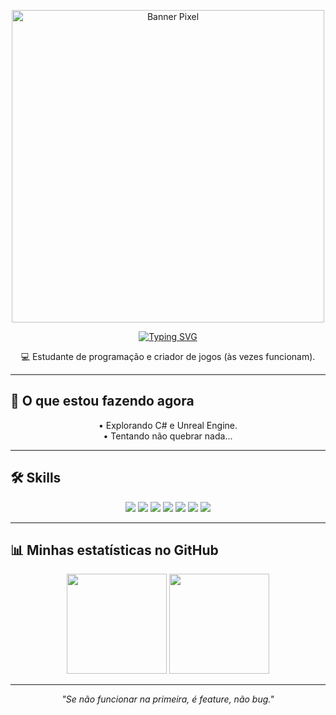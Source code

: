 <p align="center">
  <img src="[[https://i.imgur.com/Zg8kO8Q.gif](https://imgur.com/a/leCzzQ8)](https://imgur.com/aqcnFzd)" alt="Banner Pixel" width="500"/>
</p>

<p align="center">
  <a href="https://git.io/typing-svg">
    <img src="https://readme-typing-svg.herokuapp.com?font=Fira+Code&pause=1000&color=F75C7E&center=true&vCenter=true&width=435&lines=%F0%9F%91%8B+Opa%2C+eu+sou+o+Adriel!" alt="Typing SVG" />
  </a>
</p>

<p align="center">
  💻 Estudante de programação e criador de jogos (às vezes funcionam).
</p>


---


## 🚀 O que estou fazendo agora
<p align="center">
  • Explorando C# e Unreal Engine.<br>
  • Tentando não quebrar nada...
</p>


---


## 🛠 Skills
<p align="center">
  <img src="https://img.shields.io/badge/C%23-white?style=for-the-badge" />
  <img src="https://img.shields.io/badge/Unity-100000?style=for-the-badge&logo=unity&logoColor=white" />
  <img src="https://img.shields.io/badge/Blender-F5792A?style=for-the-badge&logo=blender&logoColor=white" />
  <img src="https://img.shields.io/badge/Java-ED8B00?style=for-the-badge&logo=openjdk&logoColor=white" />
  <img src="https://img.shields.io/badge/JavaScript-F7DF1E?style=for-the-badge&logo=javascript&logoColor=black" />
  <img src="https://img.shields.io/badge/HTML5-E34F26?style=for-the-badge&logo=html5&logoColor=white" />
  <img src="https://img.shields.io/badge/CSS-1572B6?style=for-the-badge&logo=css3&logoColor=white" />
</p>


---


## 📊 Minhas estatísticas no GitHub
<p align="center">
  <img src="https://github-readme-stats.vercel.app/api?username=Adriel827&show_icons=true&theme=radical" height="160" />
  <img src="https://github-readme-stats.vercel.app/api/top-langs/?username=Adriel827&layout=compact&theme=radical" height="160" />
</p>


---


<p align="center">
  <em>"Se não funcionar na primeira, é feature, não bug."</em>
</p>
